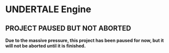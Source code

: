 # UNDERTALE Engine
## PROJECT PAUSED BUT NOT ABORTED
**Due to the massive pressure, this project has been paused for now, but it will not be aborted until it is finished.**
